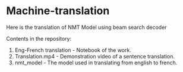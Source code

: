 # Machine-translation
Here is the translation of NMT Model using beam search decoder

Contents in the repository:
1. Eng-French translation - Notebook of the work.
2. Translation.mp4 - Demonstration video of a sentence translation. 
3. nmt_model - The model used in translating from english to french.
